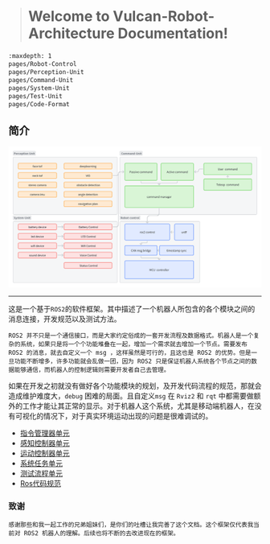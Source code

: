 > # Welcome to Vulcan-Robot-Architecture Documentation!

```{toctree}
:maxdepth: 1
pages/Robot-Control
pages/Perception-Unit
pages/Command-Unit
pages/System-Unit
pages/Test-Unit
pages/Code-Format
```

## 简介

![softWare pipeline](./_static/vulcan_tree.png)

------

这是一个基于`ROS2`的软件框架。其中描述了一个机器人所包含的各个模块之间的消息连接，开发规范以及测试方法。

```
ROS2 并不只是一个通信接口，而是大家约定俗成的一套开发流程及数据格式。机器人是一个复杂的系统，如果只是将一个个功能堆叠在一起，增加一个需求就去增加一个节点。需要发布 ROS2 的消息，就去自定义一个 msg ，这样虽然是可行的，且这也是 ROS2 的优势。但是一旦功能不断增多，许多功能就会乱做一团，因为 ROS2 只是保证机器人系统各个节点之间的数据能够通信，而机器人的控制逻辑则需要开发者自己去管理。
```

​	如果在开发之初就没有做好各个功能模块的规划，及开发代码流程的规范，那就会造成维护难度大，`debug` 困难的局面。且自定义`msg` 在 `Rviz2` 和 `rqt` 中都需要做额外的工作才能让其正常的显示。对于机器人这个系统，尤其是移动端机器人，在没有可视化的情况下，对于真实环境运动出现的问题是很难调试的。

- [指令管理器单元](./pages/Command-Unit.md)
- [感知控制器单元](./pages/Perception-Unit.md)
- [运动控制器单元](./pages/Robot-Control.md)
- [系统任务单元](./pages/System-Unit.md)
- [测试流程单元](./pages/Test-Unit.md)
- [Ros代码规范](./pages/Code-Format.md)

### 致谢

```{note}
感谢那些和我一起工作的兄弟姐妹们，是你们的吐槽让我完善了这个文档。这个框架仅代表我当前对 ROS2 机器人的理解。后续也将不断的去改进现在的框架。
```